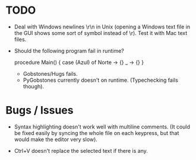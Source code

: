 
# TODO

* Deal with Windows newlines \r\n in Unix (opening a Windows text
file in the GUI shows some sort of symbol instead of \r). Test it
with Mac text files.

* Should the following program fail in runtime?

  procedure Main()
  {
    case (Azul) of
      Norte -> {}
      _     -> {}
  }

  - Gobstones/Hugs fails.
  - PyGobstones currently doesn't on runtime. (Typechecking fails though).

# Bugs / Issues

* Syntax highlighting doesn't work well with multiline comments.
(It could be fixed easily by syncing the whole file on each keypress,
but that would make the editor very slow).

* Ctrl+V doesn't replace the selected text if there is any.

